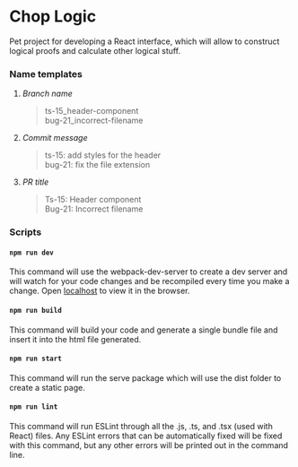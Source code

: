 # Chop Logic

Pet project for developing a React interface, which will allow to construct logical proofs and calculate other logical stuff.

### Name templates

1. _Branch name_

   > ts-15_header-component<br>
   > bug-21_incorrect-filename

2. _Commit message_

   > ts-15: add styles for the header<br>
   > bug-21: fix the file extension

3. _PR title_

   > Ts-15: Header component<br>
   > Bug-21: Incorrect filename

### Scripts

#### `npm run dev`

This command will use the webpack-dev-server to create a dev server and will watch for your code changes and be recompiled every time you make a change. Open [localhost](http://localhost:9000) to view it in the browser.

#### `npm run build`

This command will build your code and generate a single bundle file and insert it into the html file generated.

#### `npm run start`

This command will run the serve package which will use the dist folder to create a static page.

#### `npm run lint`

This command will run ESLint through all the .js, .ts, and .tsx (used with React) files. Any ESLint errors that can be automatically fixed will be fixed with this command, but any other errors will be printed out in the command line.
